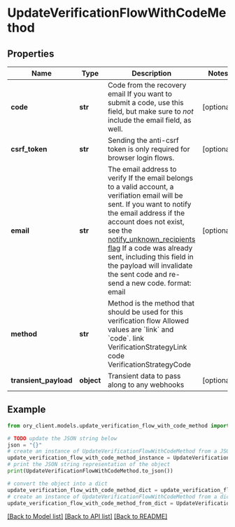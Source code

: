 # UpdateVerificationFlowWithCodeMethod


## Properties

Name | Type | Description | Notes
------------ | ------------- | ------------- | -------------
**code** | **str** | Code from the recovery email  If you want to submit a code, use this field, but make sure to _not_ include the email field, as well. | [optional] 
**csrf_token** | **str** | Sending the anti-csrf token is only required for browser login flows. | [optional] 
**email** | **str** | The email address to verify  If the email belongs to a valid account, a verifiation email will be sent.  If you want to notify the email address if the account does not exist, see the [notify_unknown_recipients flag](https://www.ory.sh/docs/kratos/self-service/flows/verify-email-account-activation#attempted-verification-notifications)  If a code was already sent, including this field in the payload will invalidate the sent code and re-send a new code.  format: email | [optional] 
**method** | **str** | Method is the method that should be used for this verification flow  Allowed values are &#x60;link&#x60; and &#x60;code&#x60;. link VerificationStrategyLink code VerificationStrategyCode | 
**transient_payload** | **object** | Transient data to pass along to any webhooks | [optional] 

## Example

```python
from ory_client.models.update_verification_flow_with_code_method import UpdateVerificationFlowWithCodeMethod

# TODO update the JSON string below
json = "{}"
# create an instance of UpdateVerificationFlowWithCodeMethod from a JSON string
update_verification_flow_with_code_method_instance = UpdateVerificationFlowWithCodeMethod.from_json(json)
# print the JSON string representation of the object
print(UpdateVerificationFlowWithCodeMethod.to_json())

# convert the object into a dict
update_verification_flow_with_code_method_dict = update_verification_flow_with_code_method_instance.to_dict()
# create an instance of UpdateVerificationFlowWithCodeMethod from a dict
update_verification_flow_with_code_method_from_dict = UpdateVerificationFlowWithCodeMethod.from_dict(update_verification_flow_with_code_method_dict)
```
[[Back to Model list]](../README.md#documentation-for-models) [[Back to API list]](../README.md#documentation-for-api-endpoints) [[Back to README]](../README.md)



